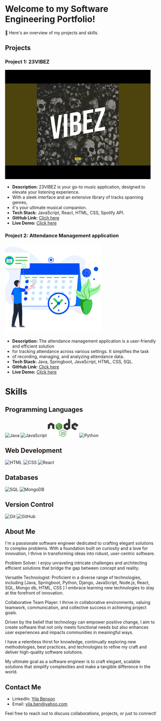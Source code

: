 
# Welcome to my Software Engineering Portfolio!

🚀 Here's an overview of my projects and skills.

## Projects

### Project 1: 23VIBEZ
![Project Image](https://raw.githubusercontent.com/wyeben/23vibez/main/public/favicon.ico)

- **Description:** 23VIBEZ is your go-to music application, designed to elevate your listening experience.
-   With a sleek interface and an extensive library of tracks spanning genres,
-   it's your ultimate musical companion.
- **Tech Stack:** JavaScript, React, HTML, CSS, Spotify API.
- **GitHub Link:** [Clich here](https://github.com/wyeben/23vibez)
- **Live Demo:** [Click here](https://23vibez.vercel.app/)

### Project 2: Attendance Management application
![Project Image](https://github.com/wyeben/attendance-management-/blob/main/attendanceLandingPage/assets/Screenshot%202023-12-05%20154051.png)
- **Description:** The attendance management application is a user-friendly and efficient solution
-   for tracking attendance across various settings. It simplifies the task
-   of recording, managing, and analyzing attendance data.
- **Tech Stack:** Java, Springboot, JavaScript, HTML, CSS, SQL.
- **GitHub Link:** [Click here ](https://github.com/wyeben/attendance-management-)
- **Live Demo:** [Click here ](https://wyeben.github.io/attendance-management-/attendanceLandingPage/index.html)

<!-- Add more projects as needed -->

# Skills

## Programming Languages
![Java](https://raw.githubusercontent.com/username/repository/master/logos/java_logo.png)
![JavaScript](https://raw.githubusercontent.com/username/repository/master/logos/javascript_logo.png)
<img src="https://github.com/wyeben/logo/blob/main/590px-Node.js_logo.svg.png" alt="Node.js" width="100">
![Python](https://raw.githubusercontent.com/username/repository/master/logos/python_logo.png)

## Web Development
![HTML](https://raw.githubusercontent.com/username/repository/master/logos/html_logo.png)
![CSS](https://raw.githubusercontent.com/username/repository/master/logos/css_logo.png)
![React](https://raw.githubusercontent.com/username/repository/master/logos/react_logo.png)

## Databases
![SQL](https://raw.githubusercontent.com/username/repository/master/logos/sql_logo.png)
![MongoDB](https://raw.githubusercontent.com/username/repository/master/logos/mongodb_logo.png)

## Version Control
![Git](https://raw.githubusercontent.com/username/repository/master/logos/git_logo.png)
![GitHub](https://raw.githubusercontent.com/username/repository/master/logos/github_logo.png)


## About Me

I'm a passionate software engineer dedicated to crafting elegant solutions 
to complex problems. With a foundation built on curiosity and a love for innovation,
I thrive in transforming ideas into robust, user-centric software.

Problem Solver: I enjoy unraveling intricate challenges and architecting efficient 
solutions that bridge the gap between concept and reality.

Versatile Technologist: Proficient in a diverse range of technologies, including
[Java, Springboot, Python, Django, JavaScript, Node.js, React, SQL, Mongo db, HTML, CSS ]
I embrace learning new technologies to stay at the forefront of innovation.

Collaborative Team Player: I thrive in collaborative environments, valuing teamwork, communication,
and collective success in achieving project goals.

Driven by the belief that technology can empower positive change, I aim to create software that 
not only meets functional needs but also enhances user experiences and impacts communities in meaningful ways.

I have a relentless thirst for knowledge, continually exploring new methodologies, 
best practices, and technologies to refine my craft and deliver high-quality software solutions.

My ultimate goal as a software engineer is to craft elegant, scalable solutions that simplify complexities 
and make a tangible difference in the world.


## Contact Me

- LinkedIn: [Yila Benson ](https://www.linkedin.com/in/yila-benson-872392132/)
- Email: yila.ben@yahoo.com

Feel free to reach out to discuss collaborations, projects, or just to connect!

<!-- Add more sections like Education, Certifications, etc., if needed -->


<!---
wyeben/wyeben is a ✨ special ✨ repository because its `README.md` (this file) appears on your GitHub profile.
You can click the Preview link to take a look at your changes.
--->
